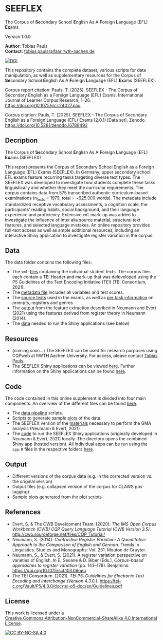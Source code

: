 # SEEFLEX
The Corpus of **Se**condary School **E**nglish As A **F**oreign **L**anguage (EFL) **Ex**ams

Version 1.0.0

**Author:** Tobias Pauls<br>
**Contact:** tobias.pauls@ifaar.rwth-aachen.de

[![DOI](https://zenodo.org/badge/DOI/10.5281/zenodo.15650052.svg)](https://doi.org/10.5281/zenodo.15650052)

This repository contains the complete dataset, various scripts for data manipulation, as well as supplementary resources for the Corpus of **Se**condary School **E**nglish As A **F**oreign **L**anguage (EFL) **Ex**ams (SEEFLEX).

Corpus report citation:
Pauls, T. (2025). SEEFLEX - The Corpus of Secondary English as a Foreign Language (EFL) Exams. International Journal of Learner Corpus Research, 1–26. https://doi.org/10.1075/ijlcr.24027.pau

Corpus citation:
Pauls, T. (2025). SEEFLEX - The Corpus of Secondary English as a Foreign Language (EFL) Exams (2.0.1) [Data set]. Zenodo. https://doi.org/10.5281/zenodo.16788492


## Decription

The Corpus of **Se**condary School **E**nglish As A **F**oreign **L**anguage (EFL) **Ex**ams (SEEFLEX)

This report presents the Corpus of Secondary School English as a Foreign Language (EFL) Exams (SEEFLEX). In Germany, upper secondary school EFL exams feature recurring tasks targeting diverse text types. The SEEFLEX was developed to investigate how students complete these tasks linguistically and whether they meet the curricular requirements. The corpus contains data from 575 transcribed authentic curriculum-based examinations (n<sub>texts</sub> = 1979, total = ~625.000 words). The metadata include standardized receptive vocabulary assessments, a cognition scale, the participants’ reading habits, social background, and their language experience and proficiency. Extensive `xml` mark-up was added to investigate the influence of inter alia source material, structural text features, and selected language mistakes. An online repository provides full-text access as well as ample additional resources, including an interactive Shiny application to investigate register variation in the corpus.


## Data

The data folder contains the following files:
- The `xml`-[files](data/anon/) containing the individual student texts. The corpus files each contain a TEI Header and mark-up that was deleveloped using the P5 Guidelines of the Text Encoding Initiative (TEI) (TEI Consortium, 2021).
- The [metadata file](data/meta_data_anon.csv) includes all variables and test scores.
- The [source texts](data/source_texts/) used in the exams, as well as [per task information](data/tasks_complete.csv) on prompts, registers and genres.
- The [output](data/gma/) from the feature extraction described in Neumann and Evert (2021) using the features derived from register theory in Neumann (2014).
- The [data](data/gma/shiny_data.rda) needed to run the Shiny applications (see below)


## Resources

- (coming soon...) The SEEFLEX can be used for research purposes using CQPweb at RWTH Aachen University. For access, please contact [Tobias Pauls](mailto:tobias.pauls@ifaar.rwth-aachen.de).
- The SEEFLEX Shiny applications can be viewed [here](https://seeflex.otc.coscine.dev). Further information on the Shiny applications can be found [here](code/shiny_app/README.md).


## Code

The code contained in this online supplement is divided into four main components. An overview of the different files can be found [here](code/). 
- The [data pipeline](code/data_pipeline/) scripts.
- Scripts to generate sample [plots](code/plots/) of the data.
- The SEEFLEX version of the [materials](code/gma_analysis/) necessary to perform the GMA analysis (Neumann & Evert, 2021)
- The [code](code/shiny_app/) to run the SEEFLEX Shiny applications (originally developed in Neumann & Evert, 2021) locally. The directory opens the combined Shiny app (hosted version). All individual apps can be run using the `app.R` files in the respective folders [here](code/).


## Output

- Different versions of the corpus data (e.g. in the corrected version vs. the original version)
- Output files (e.g. collapsed version of the corpus for CLAWS pos-tagging)
- Sample plots generated from the [plot scripts](code/plots/)

## References

- Evert, S. & The CWB Development Team. (2020). *The IMS Open Corpus Workbench (CWB) CQP Query Language Tutorial (CWB Version 3.5)*. http://cwb.sourceforge.net/files/CQP_Tutorial/
- Neumann, S. (2014). *Contrastive Register Variation: A Quantitative Approach to the Comparison of English and German*. Trends in Linguistics. Studies and Monographs: Vol. 251. Mouton de Gruyter.
- Neumann, S., & Evert, S. (2021). A register variation perspective on varieties of English. In E. Seoane & D. Biber (Eds.), *Corpus-based approaches to register variation* (pp. 143–178). Benjamins. https://doi.org/10.1075/scl.103.06neu
- The TEI Consortium. (2021). *TEI P5: Guidelines for Electronic Text Encoding and Interchange (Version 4.3.0.)*. https://tei-c.org/Vault/P5/4.3.0/doc/tei-p5-doc/en/Guidelines.pdf


## License

This work is licensed under a  
[Creative Commons Attribution-NonCommercial-ShareAlike 4.0 International License](http://creativecommons.org/licenses/by-nc-sa/4.0/).

[![CC BY-NC-SA 4.0](https://licensebuttons.net/l/by-nc-sa/4.0/88x31.png)](http://creativecommons.org/licenses/by-nc-sa/4.0/)